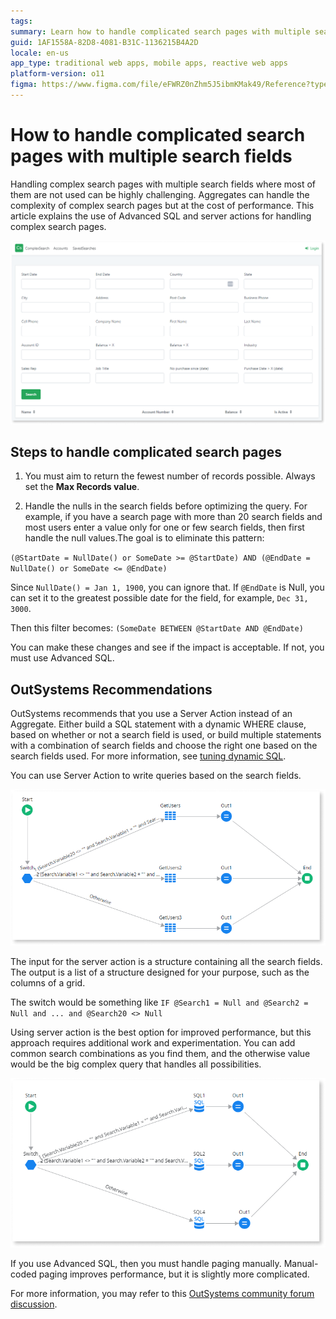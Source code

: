 ```yaml
---
tags:
summary: Learn how to handle complicated search pages with multiple search fields using advanced SQL. 
guid: 1AF1558A-82D8-4081-B31C-1136215B4A2D
locale: en-us
app_type: traditional web apps, mobile apps, reactive web apps
platform-version: o11
figma: https://www.figma.com/file/eFWRZ0nZhm5J5ibmKMak49/Reference?type=design&node-id=2755%3A3078&mode=design&t=Ix2yojgoXorQvo4C-1
---
```


# How to handle complicated search pages with multiple search fields

Handling complex search pages with multiple search fields where most of them are not used can be highly challenging. Aggregates can handle the complexity of complex search pages but at the cost of performance. This article explains the use of Advanced SQL and server actions for handling complex search pages.

![](images/complex-search-ss.png)


## Steps to handle complicated search pages

1. You must aim to return the fewest number of records possible. Always set the **Max Records value**.

1. Handle the nulls in the search fields before optimizing the query. For example, if you have a search page with more than 20 search fields and most users enter a value only for one or few search fields, then first handle the null values.The goal is to eliminate this pattern:

`(@StartDate = NullDate() or SomeDate >= @StartDate) AND (@EndDate = NullDate() or SomeDate <= @EndDate)`

Since `NullDate() = Jan 1, 1900`, you can ignore that. If `@EndDate` is Null, you can set it to the greatest possible date for the field, for example, `Dec 31, 3000`.

Then this filter becomes:
`(SomeDate BETWEEN @StartDate AND @EndDate)`

You can make these changes and see if the impact is acceptable. If not, you must use Advanced SQL.

## OutSystems Recommendations

OutSystems recommends that you use a Server Action instead of an Aggregate. Either build a SQL statement with a dynamic WHERE clause, based on whether or not a search field is used, or build multiple statements with a combination of search fields and choose the right one based on the search fields used. For more information, see [tuning dynamic SQL](https://www.brentozar.com/archive/2019/01/tuning-dynamic-sql-by-hand-with-short-circuits/).

You can use Server Action to write queries based on the search fields. 

![](images/search-with-aggrigate-ss.png)

The input for the server action is a structure containing all the search fields. The output is a  list of a structure designed for your purpose, such as the columns of a grid.

The switch would be something like `IF @Search1 = Null and @Search2 = Null and ... and @Search20 <> Null`

Using server action is the best option for improved performance, but this approach requires additional work and experimentation. You can add common search combinations as you find them, and the otherwise value would be the big complex query that handles all possibilities.

![](images/search-with-adSQL-ss.png)

If you use Advanced SQL, then you must handle paging manually. Manual-coded paging improves performance, but it is slightly more complicated. 

For more information, you may refer to this [OutSystems community forum discussion](https://www.outsystems.com/forums/discussion/56770/sql-offset-and-os-pagination/).
